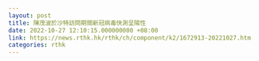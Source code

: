 ```yaml
---
layout: post
title: 陳茂波於沙特訪問期間新冠病毒快測呈陽性
date: 2022-10-27 12:10:15.000000000 +08:00
link: https://news.rthk.hk/rthk/ch/component/k2/1672913-20221027.htm
categories: rthk
---
```



